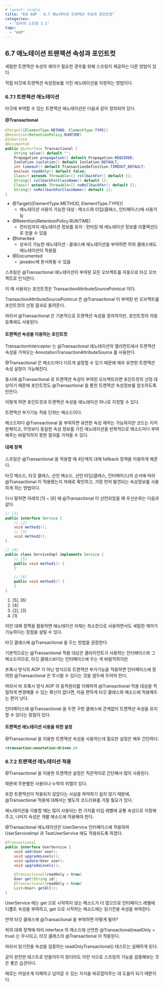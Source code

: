 ```yaml
---
# layout: single
title: "6장 AOP - 6.7 애노테이션 트랜잭션 속성과 포인트컷"
categories:
  - "토비의 스프링 3.1"
tags:
  - "AOP"
---
```


## 6.7 애노테이션 트랜잭션 속성과 포인트컷

세밀한 트랜잭션 속성의 제어가 필요한 경우를 위해 스프링이 제공하는 다른 방법이 있다.

직접 타깃에 트랜잭션 속성정보를 가진 애노테이션을 지정하는 방법이다.

### 6.7.1 트랜잭션 애노테이션

타깃에 부여할 수 있는 트랜잭션 애노테이션은 다음과 같이 정의되어 있다.

#### @Transactional

```java
@Target({ElementType.METHOD, ElementType.TYPE})
@Retention(RetentionPolicy.RUNTIME)
@Inherited
@Documented
public @interface Transactional {
    String value() default "";
    Propagation propagation() default Propagation.REQUIRED;
    Isolation isolation() default Isolation.DEFAULT;
    int timeout() default TransactionDefinition.TIMEOUT_DEFAULT;
    boolean readOnly() default false;
    Class<? extends Throwable>[] rollbackFor() default {};
    String[] rollbackForClassName() default {};
    Class<? extends Throwable>[] noRollbackFor() default {};
    String[] noRollbackForClassName() default {};
}
```

- @Target({ElementType.METHOD, ElementType.TYPE})
  - 애노테이션 사용이 가능한 대상 : 메소드와 타입(클래스, 인터페이스)에 사용가능
- @Retention(RetentionPolicy.RUNTIME)
  - 런타임까지 애노테이션 정보를 유지 : 런타임 때 애노테이션 정보를 리플렉션으로 얻을 수 있음
- @Inherited
  - 상속이 가능한 애노테이션 : 클래스에 애노테이션을 부여하면 하위 클래스에도 애노테이션이 적용됨
- @Documented
  - javadoc에 문서화될 수 있음

스프링은 @Transactional 애노테이션이 부여된 모든 오브젝트를 자동으로 타깃 오브젝트로 인식한다.

이 때 사용되는 포인트컷은 TransactionAttributeSourcePointcut 이다.

TransactionAttributeSourcePointcut 은 @Transactional 이 부여된 빈 오브젝트를 포인트컷의 선정 결과로 돌려준다.

따라서 @Transactional 은 기본적으로 트랜잭션 속성을 정의하지만, 포인트컷의 자동등록에도 사용된다.

#### 트랜잭션 속성을 이용하는 포인트컷

TransactionInterceptor 는 @Transactional 애노테이션의 엘리먼트에서 트랜잭션 속성을 가져오는 AnnotationTransactionAttributeSource 를 사용한다.

@Transactional 은 메소드마다 다르게 설정할 수 있기 때문에 매우 유연한 트랜잭션 속성 설정이 가능해진다.

동시에 @Transactional 로 트랜잭션 속성이 부여된 오브젝트라면 포인트컷의 선정 대상이기 때문에 포인트컷도 @Transactional 을 통한 트랜잭션 속성정보를 참조하도록 만든다.

이렇게 하면 포인트컷과 트랜잭션 속성을 애노테이션 하나로 지정할 수 있다.

트랜잭션 부가기능 적용 단위는 메소드이다.

메소드마다 @Transactional 을 부여하면 유연한 속성 제어는 가능하지만 코드는 지저분해지고, 무엇보다 동일한 속성 정보를 가진 애노테이션을 반복적으로 메소드마다 부여해주는 바람직하지 못한 결과를 가져올 수 있다.

#### 대체 정책

스프링은 @Transactional 을 적용할 때 4단계의 대체 fallback 정책을 이용하게 해준다.

타깃 메소드, 타깃 클래스, 선언 메소드, 선언 타입(클래스, 인터페이스)의 순서에 따라 @Transactional 이 적용됐는지 차례로 확인하고, 가장 먼저 발견되는 속성정보를 사용하게 하는 방법이다.

다시 말하면 아래의 [1] ~ [6] 에 @Transactional 이 선언되었을 때 우선순위는 다음과 같다

```java
// [1]
public interface Service {
    // [2]
    void method1();
    // [3]
    void method2();
}

// [4]
public class ServiceImpl implements Service {
    // [5]
    public void method1() {
    }

    // [6]
    public void method2() {
    }
}
```

1. [5], [6]
2. [4]
3. [2], [3]
4. [1]

이런 대체 정책을 활용하면 애노테이션 자체는 최소한으로 사용하면서도 세밀한 제어가 가능하다는 장점을 살릴 수 있다.

타깃 클래스에 @Transactional 을 두는 방법을 권장한다.

기본적으로는 @Transactional 적용 대상은 클라이언트가 사용하는 인터페이스와 그 메소드이므로, 타깃 클래스보다는 인터페이스에 두는 게 바람직하지만

프록시 방식의 AOP 가 아닌 방식으로 트랜잭션 부가기능을 적용하면 인터페이스에 정의한 @Transactional 은 무시될 수 있다는 것을 염두에 두어야 한다.

따라서 비 프록시 방식 AOP 의 동작원리를 이해하여 @Transactional 적용 대상을 적절하게 변경해줄 수 있는 확신이 없다면, 마음 편하게 타깃 클래스와 메소드에 적용해두는 편이 낫다.

인터페이스에 @Transactional 을 두면 구현 클래스에 관계없이 트랜잭션 속성을 유지할 수 있다는 장점이 있다.

#### 트랜잭션 애노테이션 사용을 위한 설정

@Transactional 을 이용한 트랜잭션 속성을 사용하는데 필요한 설정은 매우 간단하다.

```xml
<transaction:annotation-driven />
```

### 6.7.2 트랜잭션 애노테이션 적용

@Transactional 을 이용한 트랜잭션 설정은 직관적이로 간단해서 많이 사용된다.

때문에 무분별한 사용이나 누락의 위험이 있다. 

또한 트랜잭션이 적용되지 않았다는 사실을 파악하기 쉽지 않기 때문에, @Transactional 적용에 대해서는 별도의 코드리뷰를 거칠 필요가 있다.

애노테이션을 이용할 때는 많이 사용되는 한 가지를 타입 레벨에 공통 속성으로 지정해주고, 나머지 속성은 개별 메소드에 적용해야 한다.

@Transactional 애노테이션은 UserService 인터페이스에 적용하여 UserServiceImpl 과 TestUserService 에도 적용되도록 하겠다.

```java
@Transactional
public interface UserService {
    void add(User user);
    void upgradeLevels();
    void update(User user);
    void upgradeLevels();
    
    @Transactional(readOnly = true)
    User get(String id);
    @Transactional(readOnly = true)
    List<User> getAll();
}
```

UserService 에는 get 으로 시작하지 않는 메소드가 더 많으므로 인터페이스 레벨에 디폴트 속성을 부여하고, get 으로 시작하는 메소드에는 읽기전용 속성을 부여한다.

만약 타깃 클래스에 @Transactional 을 부여하면 어떻게 될까?

위의 대체 정책에 따라 interface 의 메소드에 선언한 @Transactional(readOnly = true) 는 무시되고, 타깃 클래스의 @Transactional 이 적용된다.

따라서 읽기전용 속성을 검증하는 readOnlyTransactional() 테스트는 실패하게 된다.

굳이 완전한 테스트로 만들어두지 않더라도 이런 식으로 스프링의 기능을 검증해보는 것은 좋은 습관이다.

때로는 어설프게 이해하고 넘어갈 수 있는 지식을 바로잡아주는 데 도움이 되기 때문이다.

